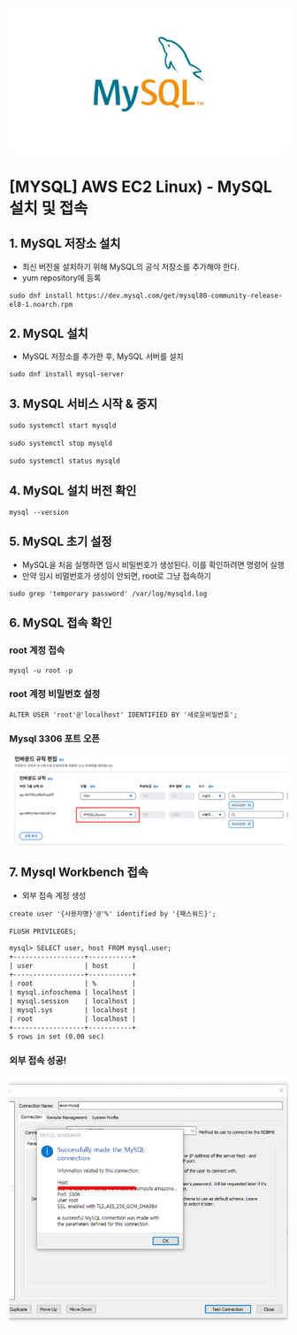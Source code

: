 ![](https://github.com/dididiri1/TIL/blob/main/Mysql/images/01_00.png?raw=true)


# [MYSQL] AWS EC2 Linux) - MySQL 설치 및 접속

## 1. MySQL 저장소 설치
- 최신 버전을 설치하기 위해 MySQL의 공식 저장소를 추가해야 한다.
- yum repository에 등록
```
sudo dnf install https://dev.mysql.com/get/mysql80-community-release-el8-1.noarch.rpm
```

## 2. MySQL 설치
- MySQL 저장소를 추가한 후, MySQL 서버를 설치
```
sudo dnf install mysql-server
```

## 3. MySQL 서비스 시작 & 중지

```
sudo systemctl start mysqld

sudo systemctl stop mysqld

sudo systemctl status mysqld
```

## 4. MySQL 설치 버전 확인
```
mysql --version
```

## 5. MySQL 초기 설정
- MySQL을 처음 실행하면 임시 비밀번호가 생성된다. 이를 확인하려면 명령어 실행 
- 만약 임시 비멀번호가 생성이 안되면, root로 그냥 접속하기
```
sudo grep 'temporary password' /var/log/mysqld.log
```

## 6. MySQL 접속 확인
### root 계정 접속
```
mysql -u root -p
```

### root 계정 비밀번호 설정
```
ALTER USER 'root'@'localhost' IDENTIFIED BY '새로운비밀번호';
```

### Mysql 3306 포트 오픈 
![](https://github.com/dididiri1/TIL/blob/main/Mysql/images/01_01.png?raw=true)


## 7. Mysql Workbench 접속
- 외부 접속 계정 생성
```
create user '{사용자명}'@'%' identified by '{패스워드}';

FLUSH PRIVILEGES;
```

```
mysql> SELECT user, host FROM mysql.user;
+------------------+-----------+
| user             | host      |
+------------------+-----------+
| root             | %         |
| mysql.infoschema | localhost |
| mysql.session    | localhost |
| mysql.sys        | localhost |
| root             | localhost |
+------------------+-----------+
5 rows in set (0.00 sec)

```

### 외부 접속 성공!
![](https://github.com/dididiri1/TIL/blob/main/Mysql/images/01_02.png?raw=true)
